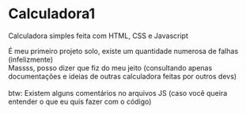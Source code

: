 # Calculadora1
Calculadora simples feita com HTML, CSS e Javascript <br />

É meu primeiro projeto solo, existe um quantidade numerosa de falhas (infelizmente) <br />
Massss, posso dizer que fiz do meu jeito (consultando apenas documentações e ideias de outras calculadora feitas por outros devs) <br />
<br />
btw: Existem alguns comentários no arquivos JS (caso você queira entender o que eu quis fazer com o código)
